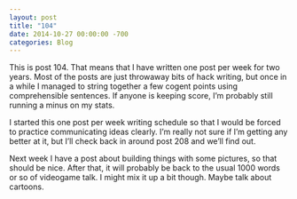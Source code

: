```yaml
---
layout: post
title: "104"
date: 2014-10-27 00:00:00 -700
categories: Blog
---
```


This is post 104. That means that I have written one post per week for two years. Most of the posts are just throwaway bits of hack writing, but once in a while I managed to string together a few cogent points using comprehensible sentences. If anyone is keeping score, I’m probably still running a minus on my stats.

I started this one post per week writing schedule so that I would be forced to practice communicating ideas clearly. I’m really not sure if I’m getting any better at it, but I’ll check back in around post 208 and we’ll find out.

Next week I have a post about building things with some pictures, so that should be nice. After that, it will probably be back to the usual 1000 words or so of videogame talk. I might mix it up a bit though. Maybe talk about cartoons.
